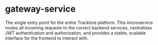 # gateway-service
The single entry point for the entire Tracklore platform. This microservice routes all incoming requests to the correct backend services, centralizes JWT authentication and authorization, and provides a stable, scalable interface for the frontend to interact with.
